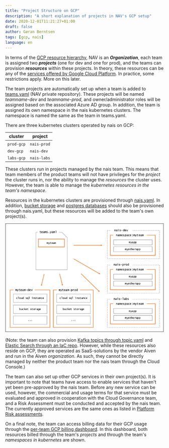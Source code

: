```yaml
---
title: "Project Structure on GCP"
description: "A short explanation of projects in NAV's GCP setup"
date: 2020-12-01T11:21:27+01:00
draft: false
author: Gøran Berntsen
tags: [gcp, nais]
language: en
---
```


In terms of the [GCP resource hierarchy](https://cloud.google.com/resource-manager/docs/cloud-platform-resource-hierarchy), NAV is an **_Organization_**, each team is assigned two **_projects_** (one for dev and one for prod), and the teams can provision **_resources_** within these projects. In theory, these resources can be any of the [services offered by Google Cloud Platform](https://cloud.google.com/docs/overview/cloud-platform-services). In practice, some restrictions apply. More on this later.

The team projects are automatically set up when a team is added to [teams.yaml](https://github.com/navikt/teams) (NAV private repository). These projects will be named _teamname-dev_ and _teamname-prod_, and owner/administrator roles will be assigned based on the associated Azure AD group. In addition, the team is assigned its own namespace in the nais kubernetes clusters. The namespace is named the same as the team in teams.yaml.

There are three kubernetes clusters operated by nais on GCP:

| cluster    | project     |
| ---------- | ----------- |
| `prod-gcp` | `nais-prod` |
| `dev-gcp`  | `nais-dev`  |
| `labs-gcp` | `nais-labs` |

These clusters run in projects managed by the nais team. This means that team members of the product teams will not have privileges for the _project_ the cluster runs in, nor the ability to manage the _resources_ the cluster uses. However, the team is able to manage the _kubernetes resources in the team's namespace_.

Resources in the kubernetes clusters are provisioned through [nais.yaml](https://doc.nais.io/nais-application/nais.yaml/reference/). In addition, [bucket storage](https://doc.nais.io/persistence/buckets/) and [postgres databases](https://doc.nais.io/persistence/postgres/) should also be provisioned through nais.yaml, but these resources will be added to the team's own project(s).

![teams.yaml automatically provision team projects and namespaces](./images/team_projects.png)

(Note: the team can also provision [Kafka topics through topic.yaml](https://doc.nais.io/addons/kafka/) and [Elastic Search through an IaC repo](https://doc.nais.io/persistence/elastic-search/). However, while these resources also reside on GCP, they are operated as SaaS-solutions by the vendor Aiven and run in the Aiven _organization_. As such, they cannot be directly managed by neither the product team nor the nais team through the Cloud Console.)

The team can also set up other GCP services in their own project(s). It is important to note that teams have access to enable services that haven't yet been pre-approved by the nais team. Before any new service can be used, however, the commercial and usage terms for that service must be evaluated and approved in cooperation with the Cloud Governance team, and a Risk Assessment must be conducted and accepted by the nais team. The currently approved services are the same ones as listed in [Platform Risk assessments](https://doc.nais.io/legal/nais-ros/).

On a final note, the team can access billing data for their GCP usage through the [per-team GCP billing dashboard](https://datastudio.google.com/u/1/reporting/417b0a1d-b307-4a6d-a699-77a6ab239661/page/mJdmB). In this dashboard, both resources billed through the team's _projects_ and through the team's _namespaces in kubernetes_ are shown.
